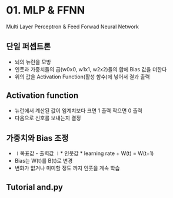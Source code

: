 # 01. MLP & FFNN

Multi Layer Perceptron & Feed Forwad Neural Network

## 단일 퍼셉트론

* 뇌의 뉴런을 모방
* 인풋과 가중치들의 곱(w0x0, w1x1, w2x2)들의 합에 Bias 값을 더한다
* 위의 값을 Activation Function(활성 함수)에 넣어서 결과 출력

## Activation function

* 뉴런에서 계산된 값이 임계치보다 크면 1 출력 작으면 0 출력
* 다음으로 신호를 보내는지 결정

## 가중치와 Bias 조정

* ∣목표값 - 출력값 ∣* 인풋값 * learning rate + W(t) = W(t+1)
* Bias는 W(t)를 B(t)로 변경
* 변화가 없거나 미미할 정도 까지 인풋을 계속 학습

## Tutorial and.py


